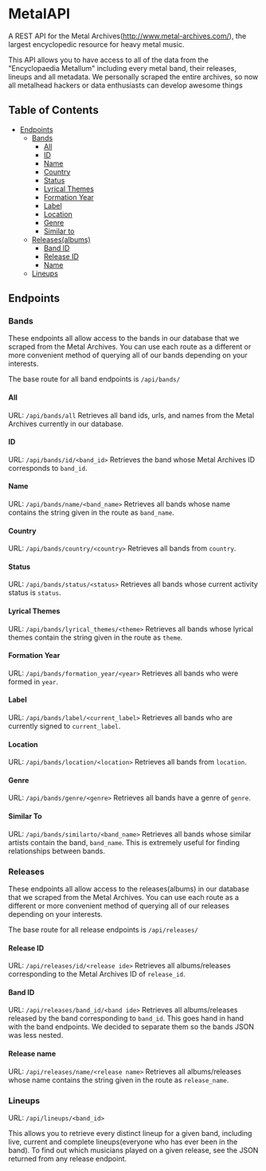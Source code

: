 MetalAPI
========

A REST API for the Metal Archives(http://www.metal-archives.com/), the largest encyclopedic resource for heavy metal music.

This API allows you to have access to all of the data from the "Encyclopaedia Metallum" including every metal band, their releases, lineups and all metadata. We personally scraped the entire archives, so now all metalhead hackers or data enthusiasts can develop awesome things

## Table of Contents

 - [Endpoints](#endpoints)
    - [Bands](#bands)
        - [All](#all)
        - [ID](#id)
        - [Name](#name)
        - [Country](#country)
        - [Status](#status)
        - [Lyrical Themes](#lyrical-themes)
        - [Formation Year](#formation-year)
        - [Label](#label)
        - [Location](#location)
        - [Genre](#genre)
        - [Similar to](#similar-to)
    - [Releases(albums)](#releases)
        - [Band ID](#band-id)
        - [Release ID](#release-id)
        - [Name](#release-name)
    - [Lineups](#lineups)

## Endpoints

### Bands

These endpoints all allow access to the bands in our database that we scraped from the Metal Archives.
You can use each route as a different or more convenient method of querying all of our bands depending on your interests.

The base route for all band endpoints is `/api/bands/`

#### All
URL: `/api/bands/all`
Retrieves all band ids, urls, and names from the Metal Archives currently in our database.
#### ID
URL: `/api/bands/id/<band_id>`
Retrieves the band whose Metal Archives ID corresponds to `band_id`.
#### Name
URL: `/api/bands/name/<band_name>`
Retrieves all bands whose name contains the string given in the route as `band_name`.
#### Country
URL: `/api/bands/country/<country>`
Retrieves all bands from `country`.
#### Status
URL: `/api/bands/status/<status>`
Retrieves all bands whose current activity status is `status`.
#### Lyrical Themes
URL: `/api/bands/lyrical_themes/<theme>`
Retrieves all bands whose lyrical themes contain the string given in the route as `theme`.
#### Formation Year
URL: `/api/bands/formation_year/<year>`
Retrieves all bands who were formed in `year`.
#### Label
URL: `/api/bands/label/<current_label>`
Retrieves all bands who are currently signed to `current_label`.
#### Location
URL: `/api/bands/location/<location>`
Retrieves all bands from `location`.
#### Genre
URL: `/api/bands/genre/<genre>`
Retrieves all bands have a genre of `genre`.
#### Similar To
URL: `/api/bands/similarto/<band_name>`
Retrieves all bands whose similar artists contain the band, `band_name`.
This is extremely useful for finding relationships between bands.


### Releases

These endpoints all allow access to the releases(albums) in our database that we scraped from the Metal Archives.
You can use each route as a different or more convenient method of querying all of our releases depending on your interests.

The base route for all release endpoints is `/api/releases/`

#### Release ID
URL: `/api/releases/id/<release ide>`
Retrieves all albums/releases corresponding to the Metal Archives ID of `release_id`.
#### Band ID
URL: `/api/releases/band_id/<band ide>`
Retrieves all albums/releases released by the band corresponding to `band_id`.
This goes hand in hand with the band endpoints. We decided to separate them so the bands JSON was less nested.
#### Release name
URL: `/api/releases/name/<release name>`
Retrieves all albums/releases whose name contains the string given in the route as `release_name`.

### Lineups

URL: `/api/lineups/<band_id>`

This allows you to retrieve every distinct lineup for a given band, including live, current and complete lineups(everyone who has ever been in the band). To find out which musicians played on a given release, see the JSON returned from any release endpoint.
